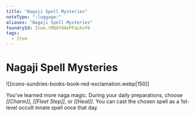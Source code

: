 ```yaml
---
title: "Nagaji Spell Mysteries"
noteType: ":luggage:"
aliases: "Nagaji Spell Mysteries"
foundryId: Item.rMQ8fdAkPFaLKof6
tags:
  - Item
---
```


# Nagaji Spell Mysteries
![[icons-sundries-books-book-red-exclamation.webp|150]]

You've learned more naga magic. During your daily preparations, choose _[[Charm]]_, _[[Fleet Step]]_, or _[[Heal]]_. You can cast the chosen spell as a 1st-level occult innate spell once that day.
